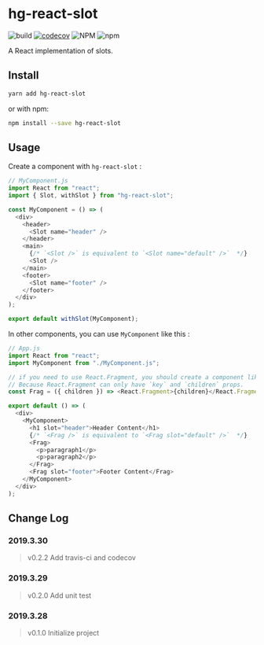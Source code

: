 # hg-react-slot

![build](https://travis-ci.org/hamger/hg-react-slot.svg?branch=master)
[![codecov](https://codecov.io/gh/hamger/hg-react-slot/branch/master/graph/badge.svg)](https://codecov.io/gh/hamger/hg-react-slot)
![NPM](https://img.shields.io/npm/l/hg-react-slot.svg?color=orange)
![npm](https://img.shields.io/npm/v/hg-react-slot.svg?color=blue)

A React implementation of slots.

## Install

```bash
yarn add hg-react-slot
```

or with npm:

```bash
npm install --save hg-react-slot
```

## Usage

Create a component with `hg-react-slot` :

```js
// MyComponent.js
import React from "react";
import { Slot, withSlot } from "hg-react-slot";

const MyComponent = () => (
  <div>
    <header>
      <Slot name="header" />
    </header>
    <main>
      {/* `<Slot />` is equivalent to `<Slot name="default" />`  */}
      <Slot />
    </main>
    <footer>
      <Slot name="footer" />
    </footer>
  </div>
);

export default withSlot(MyComponent);
```

In other components, you can use `MyComponent` like this :

```js
// App.js
import React from "react";
import MyComponent from "./MyComponent.js";

// if you need to use React.Fragment, you should create a component like this.
// Because React.Fragment can only have `key` and `children` props.
const Frag = ({ children }) => <React.Fragment>{children}</React.Fragment>;

export default () => (
  <div>
    <MyComponent>
      <h1 slot="header">Header Content</h1>
      {/* `<Frag />` is equivalent to `<Frag slot="default" />`  */}
      <Frag>
        <p>paragraph1</p>
        <p>paragraph2</p>
      </Frag>
      <Frag slot="footer">Footer Content</Frag>
    </MyComponent>
  </div>
);
```

## Change Log

### 2019.3.30

> v0.2.2 Add travis-ci and codecov

### 2019.3.29

> v0.2.0 Add unit test

### 2019.3.28

> v0.1.0 Initialize project
